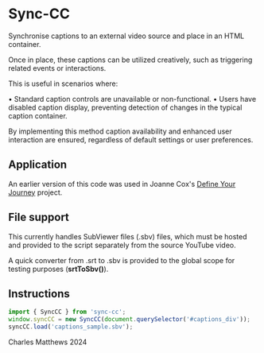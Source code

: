 # Sync-CC
Synchronise captions to an external video source and place in an HTML container.

Once in place, these captions can be utilized creatively, such as triggering related events or interactions.

This is useful in scenarios where:

•	Standard caption controls are unavailable or non-functional.
•	Users have disabled caption display, preventing detection of changes in the typical caption container.

By implementing this method caption availability and enhanced user interaction are ensured, regardless of default settings or user preferences.

## Application

An earlier version of this code was used in Joanne Cox's [Define Your Journey](https://blurringtheboundaries.org/dyj/) project.

## File support

This currently handles SubViewer files (.sbv) files, which must be hosted and provided to the script separately from the source YouTube video.

A quick converter from .srt to .sbv is provided to the global scope for testing purposes (**srtToSbv()**).

## Instructions
```javascript
import { SyncCC } from 'sync-cc';
window.syncCC = new SyncCC(document.querySelector('#captions_div'));
syncCC.load('captions_sample.sbv');
```

Charles Matthews 2024
